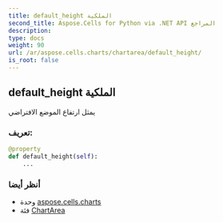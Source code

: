 ```yaml
---
title: default_height الملكية
second_title: Aspose.Cells for Python via .NET API المراجع
description:
type: docs
weight: 90
url: /ar/aspose.cells.charts/chartarea/default_height/
is_root: false
---
```

##  default_height الملكية

يمثل ارتفاع الموضع الافتراضي
###  تعريف:
```python
@property
def default_height(self):
    ...
```

###  أنظر أيضا
* وحدة [aspose.cells.charts](../../)
* فئة [ChartArea](/cells/python-net/ar/aspose.cells.charts/chartarea)
